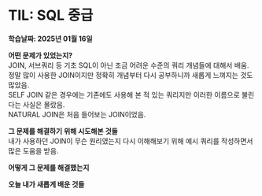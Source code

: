 # TIL: SQL 중급
**학습날짜: 2025년 01월 16일**

**어떤 문제가 있었는지?**  
JOIN, 서브쿼리 등 기초 SQL이 아닌 조금 어려운 수준의 쿼리 개념들에 대해서 배움.  
정말 많이 사용한 JOIN이지만 정확히 개념부터 다시 공부하니까 새롭게 느껴지는 것도 많았음.  
SELF JOIN 같은 경우에는 기존에도 사용해 본 적 있는 쿼리지만 이러한 이름으로 불린다는 사실은 몰랐음.  
NATURAL JOIN은 처음 들어보는 JOIN이었음.  


**그 문제를 해결하기 위해 시도해본 것들**  
내가 사용하던 JOIN이 무슨 원리였는지 다시 이해해보기 위해 예시 쿼리를 작성하면서 많은 도움을 받음.  



**어떻게 그 문제를 해결했는지**  



**오늘 내가 새롭게 배운 것들**  
